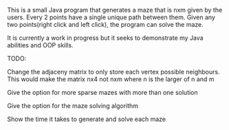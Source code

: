 This is a small Java program that generates a maze that is nxm given by the users. Every 2 points have a single unique path between them. Given any two points(right click and left click), the program can solve the maze.

It is currently a work in progress but it seeks to demonstrate my Java abilities and OOP skills.

TODO:

Change the adjaceny matrix to only store each vertex possible neighbours. This would make the matrix nx4 not nxm where n is the larger of n and m

Give the option for more sparse mazes with more than one solution

Give the option for the maze solving algorithm

Show the time it takes to generate and solve each maze
